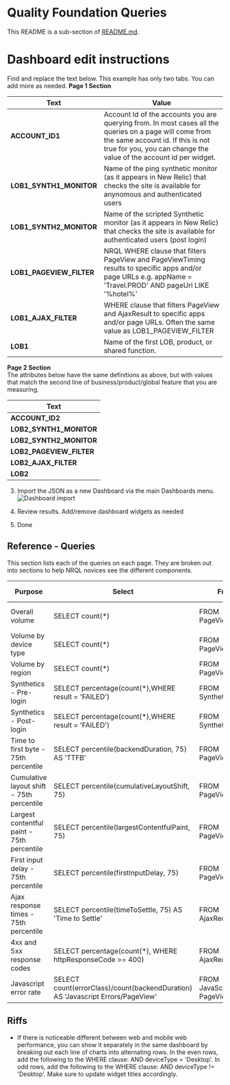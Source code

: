 # Quality Foundation Queries
This README is a sub-section of [README.md](README.md).  

# Dashboard edit instructions

Find and replace the text below.  This example has only two tabs.  You can add more as needed. 
**Page 1 Section**

| Text | Value |
| ----- | ----- |
| **ACCOUNT_ID1** | Account Id of the accounts you are querying from.  In most cases all the queries on a page will come from the same account id.  If this is not true for you, you can change the value of the account id per widget. |
|**LOB1_SYNTH1_MONITOR** | Name of the ping synthetic monitor (as it appears in New Relic) that checks the site is available for anynomous and authenticated users|
|**LOB1_SYNTH2_MONITOR** |  Name of the scripted Synthetic monitor (as it appears in New Relic) that checks the site is available for authenticated users (post login)</tr>
|**LOB1_PAGEVIEW_FILTER** | NRQL WHERE clause that filters PageView and PageViewTiming results to specific apps and/or page URLs e.g. appName = 'Travel.PROD' AND pageUrl LIKE '%hotel%' </tr>
|**LOB1_AJAX_FILTER** | WHERE clause that filters PageView and AjaxResult to specific apps and/or page URLs.  Often the same value as LOB1_PAGEVIEW_FILTER 
|**LOB1** |Name of the first LOB, product, or shared function.|

**Page 2 Section** <br>
The attributes below have the same definitions as above, but with values that match the second line of business/product/global feature that you are measuring. 

| Text | 
| ----- | 
| **ACCOUNT_ID2** |
| **LOB2_SYNTH1_MONITOR** |
| **LOB2_SYNTH2_MONITOR** |
| **LOB2_PAGEVIEW_FILTER** |
| **LOB2_AJAX_FILTER** |
| **LOB2** |

 3. Import the JSON as a new Dashboard via the main Dashboards menu.
![Dashboard import](../images/ImportDashboard.png?raw=true "Dashboard import")

 4. Review results.  Add/remove dashboard widgets as needed
 5. Done


## Reference - Queries

This section lists each of the queries on each page.  They are broken out into sections to help NRQL novices see the different components. 

| Purpose | Select | From | Where | Since/Facet/Compare with |
| -------  | ---- | ---- | ----| ---- |
| Overall volume | SELECT count(*) | FROM PageView | WHERE *LOB_PAGEVIEW_FILTER* | SINCE 1 WEEK AGO COMPARE WITH 1 WEEK AGO|
| Volume by device type | SELECT count(*) | FROM PageView | WHERE *LOB_PAGEVIEW_FILTER* |FACET deviceType SINCE 1 WEEK AGO |
| Volume by region | SELECT count(*) | FROM PageView |WHERE *LOB_PAGEVIEW_FILTER* |FACET countryCode SINCE 1 WEEK AGO |
| Synthetics - Pre-login| SELECT percentage(count(*),WHERE result = 'FAILED') |FROM SyntheticCheck | WHERE monitorName = *LOB1_SYNTH1_MONITOR* |SINCE 1 WEEK AGO
| Synthetics - Post-login| SELECT percentage(count(*),WHERE result = 'FAILED')| FROM SyntheticCheck | WHERE monitorName = *LOB1_SYNTH2_MONITOR* |SINCE 1 WEEK AGO
| Time to first byte - 75th percentile| SELECT percentile(backendDuration, 75) AS 'TTFB'|FROM PageView |WHERE *LOB_PAGEVIEW_FILTER* |SINCE 1 WEEK AGO
| Cumulative layout shift - 75th percentile| SELECT percentile(cumulativeLayoutShift, 75) |FROM PageViewTiming | WHERE *LOB_PAGEVIEW_FILTER*|SINCE 1 WEEK AGO |
| Largest contentful paint - 75th percentile| SELECT percentile(largestContentfulPaint, 75)|FROM PageViewTiming |WHERE *LOB_PAGEVIEW_FILTER* |SINCE 1 WEEK AGO |
| First input delay - 75th percentile| SELECT percentile(firstInputDelay, 75)|FROM PageViewTiming |WHERE *LOB_PAGEVIEW_FILTER*|SINCE 1 WEEK AGO <br/> |
| Ajax response times - 75th percentile| SELECT percentile(timeToSettle, 75) AS 'Time to Settle'|FROM AjaxRequest  |WHERE *LOB_AJAX_FILTER* |SINCE 1 WEEK AGO |
| 4xx and 5xx response codes| SELECT percentage(count(*), WHERE httpResponseCode >= 400) |FROM AjaxRequest |WHERE *LOB_AJAX_FILTER* |SINCE 1 WEEK AGO |
| Javascript error rate| SELECT count(errorClass)/count(backendDuration) AS 'Javascript Errors/PageView'| FROM JavaScriptError, PageView |WHERE *LOB_PAGEVIEW_FILTER*|SINCE 1 WEEK AGO  |

## Riffs
* If there is noticeable different between web and mobile web performance, you can show it separately in the same dashboard by breaking out each line of charts into alternating rows.  In the even rows, add the following to the WHERE clause: AND deviceType = 'Desktop'.  In odd rows, add the following to the WHERE clause: AND deviceType != 'Desktop'.  Make sure to update widget titles accordingly. 


 